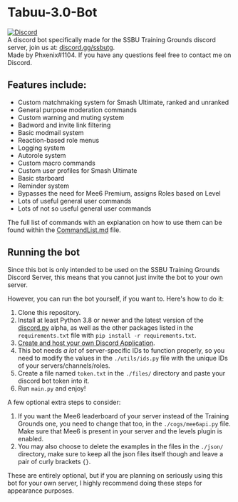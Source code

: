 # Tabuu-3.0-Bot  
[<img alt="Discord" src="https://img.shields.io/discord/739299507795132486?color=%235865F2&label=discord&logo=discord&logoColor=white">](https://discord.gg/ssbutg)  
A discord bot specifically made for the SSBU Training Grounds discord server, join us at: [discord.gg/ssbutg](https://discord.gg/ssbutg).  
Made by Phxenix#1104. If you have any questions feel free to contact me on Discord.

## Features include:
- Custom matchmaking system for Smash Ultimate, ranked and unranked
- General purpose moderation commands
- Custom warning and muting system
- Badword and invite link filtering
- Basic modmail system
- Reaction-based role menus
- Logging system
- Autorole system
- Custom macro commands
- Custom user profiles for Smash Ultimate
- Basic starboard
- Reminder system
- Bypasses the need for Mee6 Premium, assigns Roles based on Level
- Lots of useful general user commands
- Lots of not so useful general user commands

The full list of commands with an explanation on how to use them can be found within the [CommandList.md](https://github.com/phxenix-w/Tabuu-3.0-Bot/blob/main/CommandList.md) file.

##  Running the bot
Since this bot is only intended to be used on the SSBU Training Grounds Discord Server, this means that you cannot just invite the bot to your own server.  

However, you can run the bot yourself, if you want to. Here's how to do it:  
1) Clone this repository.  
2) Install at least Python 3.8 or newer and the latest version of the [discord.py](https://github.com/Rapptz/discord.py) alpha, as well as the other packages listed in the `requirements.txt` file with `pip install -r requirements.txt`.  
3) [Create and host your own Discord Application](https://discord.com/developers/applications).  
4) This bot needs *a lot* of server-specific IDs to function properly, so you need to modify the values in the `./utils/ids.py` file with the unique IDs of your servers/channels/roles.  
5) Create a file named `token.txt` in the `./files/` directory and paste your discord bot token into it.  
6) Run `main.py` and enjoy!  

A few optional extra steps to consider:  
1) If you want the Mee6 leaderboard of your server instead of the Training Grounds one, you need to change that too, in the `./cogs/mee6api.py` file. Make sure that Mee6 is present in your server and the levels plugin is enabled.  
2) You may also choose to delete the examples in the files in the `./json/` directory, make sure to keep all the json files itself though and leave a pair of curly brackets `{}`.  

These are entirely optional, but if you are planning on seriously using this bot for your own server, I highly recommend doing these steps for appearance purposes.  